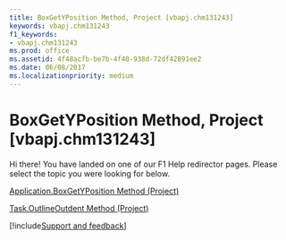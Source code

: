 ```yaml
---
title: BoxGetYPosition Method, Project [vbapj.chm131243]
keywords: vbapj.chm131243
f1_keywords:
- vbapj.chm131243
ms.prod: office
ms.assetid: 4f48acfb-be7b-4f40-938d-72df42891ee2
ms.date: 06/08/2017
ms.localizationpriority: medium
---
```



# BoxGetYPosition Method, Project [vbapj.chm131243]

Hi there! You have landed on one of our F1 Help redirector pages. Please select the topic you were looking for below.

[Application.BoxGetYPosition Method (Project)](https://msdn.microsoft.com/library/8284181f-b677-8cc4-8311-23d50987239c%28Office.15%29.aspx)

[Task.OutlineOutdent Method (Project)](https://msdn.microsoft.com/library/fb7af00b-f802-5991-9cd6-35ba3dc6bcc5%28Office.15%29.aspx)

[!include[Support and feedback](~/includes/feedback-boilerplate.md)]
